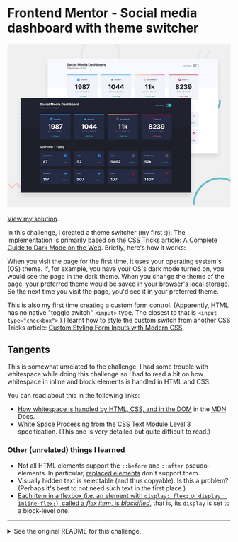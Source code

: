 # Frontend Mentor - Social media dashboard with theme switcher

![Design preview for the Social media dashboard with theme switcher coding challenge](./design/desktop-preview.jpg)

[View my solution](https://mubaraqwahab.github.io/frontendmentor/08-social-media-dashboard-with-theme-switcher-master/).

In this challenge, I created a theme switcher (my first :)). The implementation is primarily based on the [CSS Tricks article: A Complete Guide to Dark Mode on the Web](https://css-tricks.com/a-complete-guide-to-dark-mode-on-the-web/). Briefly, here's how it works:

When you visit the page for the first time, it uses your operating system's (OS) theme. If, for example, you have your OS's dark mode turned on, you would see the page in the dark theme. When you change the theme of the page, your preferred theme would be saved in your [browser's local storage](https://developer.mozilla.org/en-US/docs/Web/API/Web_Storage_API/Using_the_Web_Storage_API). So the next time you visit the page, you'd see it in your preferred theme.

This is also my first time creating a custom form control. (Apparently, HTML has no native "toggle switch" `<input>` type. The closest to that is `<input type="checkbox">`.) I learnt how to style the custom switch from another CSS Tricks article: [Custom Styling Form Inputs with Modern CSS](https://css-tricks.com/custom-styling-form-inputs-with-modern-css-features/).

## Tangents

This is somewhat unrelated to the challenge: I had some trouble with whitespace while doing this challenge so I had to read a bit on how whitespace in inline and block elements is handled in HTML and CSS.

You can read about this in the following links:
* [How whitespace is handled by HTML, CSS, and in the DOM](https://developer.mozilla.org/en-US/docs/Web/API/Document_Object_Model/Whitespace) in the <abbr title="Mozilla Developer Network">MDN</abbr> Docs.
* [White Space Processing](https://www.w3.org/TR/css-text-3/#white-space-processing) from the CSS Text Module Level 3 specification. (This one is very detailed but quite difficult to read.)

### Other (unrelated) things I learned
* Not all HTML elements support the `::before` and `::after` pseudo-elements. In particular, [replaced elements](https://developer.mozilla.org/en-US/docs/Web/CSS/Replaced_element) don't support them.
* Visually hidden text is selectable (and thus copyable). Is this a problem? (Perhaps it's best to not need such text in the first place.)
* [Each item in a flexbox (i.e. an element with `display: flex;` or `display: inline-flex;`), called a _flex item_, is _blockified_](https://stackoverflow.com/a/55496749/12695621), that is, its `display` is set to a block-level one.

---

<details>
<summary>See the original README for this challenge.</summary>

## Welcome! 👋

Thanks for checking out this front-end coding challenge.

[Frontend Mentor](https://www.frontendmentor.io) challenges allow you to improve your skills in a real-life workflow.

**To do this challenge, you need a basic understanding of HTML, CSS and a tiny bit of JavaScript.**

## The challenge

Your challenge is to build out this Social Media Dashboard and get it looking as close to the design as possible.

You can use any tools you like to help you complete the challenge. So if you've got something you'd like to practice, feel free to give it a go.

Your users should be able to:

- View the optimal layout for the site depending on their device's screen size
- See hover states for all interactive elements on the page
- Toggle color theme to their preference

Want some support on the challenge? [Join our Slack community](https://www.frontendmentor.io/slack) and ask questions in the **#help** channel.

## Where to find everything

Your task is to build out the project to the designs inside the `/design` folder. You will find both a mobile and a desktop version of the design to work to.

The designs are in JPG static format. This will mean that you'll need to use your best judgment for styles such as `font-size`, `padding` and `margin`. This should help train your eye to perceive differences in spacings and sizes.

If you would like the Sketch file in order to inspect the design in more detail it is available to buy from the challenge page on the platform.

You will find all the required assets in the `/images` folder. The assets are already optimized.

There is also a `style-guide.md` file, which contains the information you'll need, such as color palette and fonts.

## Building your project

Feel free to use any workflow that you feel comfortable with. Below is a suggested process, but do not feel like you need to follow these steps:

1. Initialize your project as a public repository on [GitHub](https://github.com/). This will make it easier to share your code with the community if you need some help. If you're not sure how to do this, [have a read through of this Try Git resource](https://try.github.io/).
2. Configure your repository to publish your code to a URL. This will also be useful if you need some help during a challenge as you can share the URL for your project with your repo URL. There are a number of ways to do this, but we recommend using [Vercel](https://bit.ly/fem-vercel). We've got more information about deploying your project with Vercel below.
3. Look through the designs to start planning out how you'll tackle the project. This step is crucial to help you think ahead for CSS classes that you could create to make reusable styles.
4. Before adding any styles, structure your content with HTML. Writing your HTML first can help focus your attention on creating well-structured content.
5. Write out the base styles for your project, including general content styles, such as `font-family` and `font-size`.
6. Start adding styles to the top of the page and work down. Only move on to the next section once you're happy you've completed the area you're working on.
7. If you'd like to try making your project fully responsive, we'd recommend checking out [Sizzy](https://bit.ly/fm-sizzy). It's a great browser that makes it easy to view your site across multiple devices.

## Deploying your project

As mentioned above, there are a number of ways to host your project for free. We recommend using [Vercel](https://bit.ly/fem-vercel) as it's an amazing service and extremely simple to get set up with. If you'd like to use Vercel, here are some steps to follow to get started:

1. [Sign up to Vercel](https://bit.ly/fem-vercel-signup) and go through the onboarding flow, ensuring your GitHub account is connected by using their [Vercel for GitHub](https://vercel.com/docs/v2/git-integrations/vercel-for-github) integration.
2. Connect your project to Vercel from the ["Import project" page](https://vercel.com/import), using the "From Git Repository" button and selecting the project you want to deploy.
3. Once connected, every time you `git push`, Vercel will create a new [deployment](https://vercel.com/docs/v2/platform/deployments) and the deployment URL will be shown on your [Dashboard](https://vercel.com/dashboard). You will also receive an email for each deployment with the URL.

## Sharing your solution

There are multiple places you can share your solution:

1. Submit it on the platform so that other users will see your solution on the site. Here's our ["Complete guide to submitting solutions"](https://medium.com/frontend-mentor/a-complete-guide-to-submitting-solutions-on-frontend-mentor-ac6384162248) to help you do that.
2. Share your solution page in the **#finished-projects** channel of the [Slack community](https://www.frontendmentor.io/slack).
3. Tweet [@frontendmentor](https://twitter.com/frontendmentor) and mention **@frontendmentor** including the repo and live URLs in the tweet. We'd love to take a look at what you've built and help share it around.

## Giving feedback

Feedback is always welcome, so if you have any to give on this challenge please email hi[at]frontendmentor[dot]io.

This challenge is completely free. Please share it with anyone who will find it useful for practice.

**Have fun building!** 🚀

## Community Sponsors

A massive thank you to our community sponsors!

- [Contrast](https://bit.ly/fem-contrast) reimagines how developers inspect, collaborate, and build components off Figma designs.
- [Diversify Tech](https://bit.ly/fem-diversify-tech) is an amazing resource for underrepresented people in tech. The site features job listings for anyone seeking new opportunities. The resource section is also full of useful links to dive into!
- [Triplebyte](http://bit.ly/fem-triplebyte) can save a lot of time and stress during the job hunting process. Their free, confidential quiz makes it so that companies end up pitching you for their vacant job roles.

</details>
